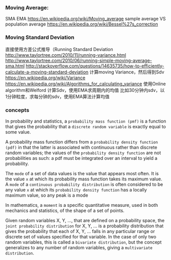 ### Moving Average:
SMA
EMA
https://en.wikipedia.org/wiki/Moving_average
sample average VS population average
    https://en.wikipedia.org/wiki/Bessel%27s_correction
### Moving Standard Deviation
直接使用方差公式推导（Running Standard Deviation
    http://www.taylortree.com/2010/11/running-variance.html
    http://www.taylortree.com/2010/06/running-simple-moving-average-sma.html
    http://stackoverflow.com/questions/14635735/how-to-efficiently-calculate-a-moving-standard-deviation
计算moving Variance，然后得到Sdv
    https://en.wikipedia.org/wiki/Variance
    https://en.wikipedia.org/wiki/Algorithms_for_calculating_variance
    使用Online algorithm和Welford
计算Sdv，使用EMA求周期内的均值
    比如30分钟内sdv，以1分钟粒度，求每分钟的sdv，使用EMA算法计算均值

### concepts
In probability and statistics, a `probability mass function (pmf)` is a function that gives the probability that a `discrete random variable` is exactly equal to some value.

A probability mass function differs from a `probability density function (pdf)` in that the latter is associated with continuous rather than discrete random variables; the values of the `probability density function` are not probabilities as such: a pdf must be integrated over an interval to yield a probability.

The `mode` of a set of data values is the value that appears most often. It is the value `x` at which its probability mass function takes its maximum value.
A `mode` of a `continuous probability distribution` is often considered to be any value `x` at which its `probability density function` has a locally maximum value, so any peak is a mode

In mathematics, a `moment` is a specific quantitative measure, used in both mechanics and statistics, of the shape of a set of points.

Given random variables X, Y, ..., that are defined on a probability space, the `joint probability distribution` for X, Y, ... is a probability distribution that gives the probability that each of X, Y, ... falls in any particular range or discrete set of values specified for that variable. In the case of only two random variables, this is called a `bivariate distribution`, but the concept generalizes to any number of random variables, giving a `multivariate distribution`.
